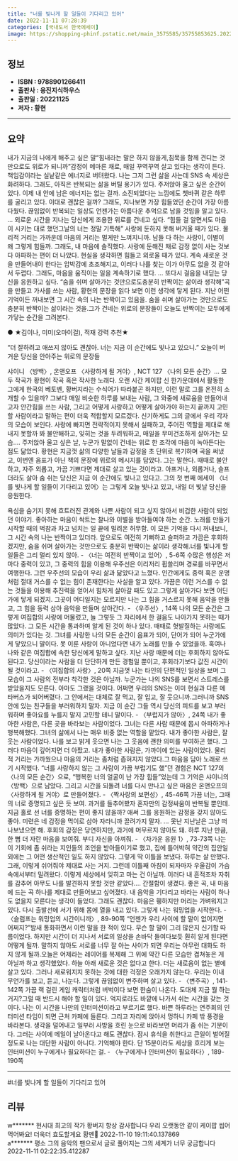 ```yaml
---
title: "너를 빛나게 할 일들이 기다리고 있어"
date: 2022-11-11 07:28:39
categories: [국내도서 한국에세이]
image: https://shopping-phinf.pstatic.net/main_3575585/35755853625.20221110172428.jpg
---
```


## **정보**

- **ISBN : 9788901266411**
- **출판사 : 웅진지식하우스**
- **출판일 : 20221125**
- **저자 : 황현**

------



## **요약**

내가 지금의 나에게 해주고 싶은 말“힘내라는 말은 하지 않을게,침묵을 함께 견디는 것만으로도 위로가 되니까”감정이 메마른 채로, 매일 꾸역꾸역 살고 있다는 생각이 든다. 책임감이라는 실낱같은 에너지로 버텨왔다. 나는 그저 그런 삶을 사는데 SNS 속 세상은 화려하다. 그래도, 아직은 반복되는 삶을 버틸 용기가 있다. 주저앉아 울고 싶은 순간이 있다. 이제 내 안에 남은 에너지는 없는 걸까. 소진되었다는 느낌에도 쳇바퀴 같은 하루를 굴리고 있다. 이대로 괜찮은 걸까? 그래도, 지나보면 가장 힘들었던 순간이 가장 아름다웠다. 끊임없이 반복되는 일상도 언젠가는 아름다운 추억으로 남을 것임을 알고 있다. … 외로운 시간을 지나는 당신에게 조용한 위로를 건네고 싶다. “힘들 걸 알면서도 마음이 시키는 대로 했던그날의 너는 정말 기특해” 사랑에 둔하지 못해 버거울 때가 있다. 물리적 거리는 가까운데 마음의 거리는 멀게만 느껴지니까. 남들 다 하는 사랑이, 이별이 왜 그렇게 힘들까. 그래도, 내 마음에 솔직했다. 사랑에 둔해진 채로 감정 없이 사는 것보다 아파하는 편이 더 나았다. 현실을 생각하면 힘들고 외로울 때가 있다. 계속 새로운 것을 만들어내야 한다는 압박감에 초조해지고, 이러다 나를 찾는 이가 아무도 없을 것 같아서 두렵다. 그래도, 마음을 움직이는 일을 계속하기로 했다.  … 또다시 걸음을 내딛는 당신을 응원하고 싶다. “숨을 쉬며 살아가는 것만으로도충분히 반짝이는 삶이라 생각해”곡을 만들고 가사를 쓰는 사람, 황현의 문장을 읽다 보면 이런 생각에 닿게 된다. 지난 어떤 기억이든 꺼내보면 그 시간 속의 나는 반짝이고 있음을. 숨을 쉬며 살아가는 것만으로도 충분히 반짝이는 삶이라는 것을.그가 건네는 위로의 문장들이 오늘도 반짝이는 모두에게 가닿는 순간을 그려본다.

● ★김이나, 미미(오마이걸), 적재 강력 추천★

“더 잘하려고 애쓰지 않아도 괜찮아. 
 너는 지금 이 순간에도 빛나고 있으니.”
 오늘이 버거운 당신을 안아주는 위로의 문장들

샤이니 〈방백〉, 온앤오프 〈사랑하게 될 거야〉, NCT 127 〈나의 모든 순간〉… 모두 작곡가 황현이 작곡 혹은 작사한 노래다. 오랜 시간 케이팝 신 한가운데에서 활동한 그에게 한국의 베토벤,  황버지라는 수식어가 따라붙곤 하지만, 이런 말로 그를 온전히 소개할 수 있을까? 그보다 매일 비슷한 하루를 보내는 사람, 그 와중에 새로움을 만들어내고자 안간힘을 쓰는 사람, 그리고 어떻게 사랑하고 어떻게 살아가야 하는지 끝까지 고민할 사람이라고 말하는 편이 더욱 적합할지 모르겠다. 
신기하게도 그의 글에서 우리 각자의 모습이 보인다. 사랑에 빠지면 전략적이지 못해서 실패하고, 주어진 역할을 제대로 해내지 못할까 봐 불안해하고, 잊히는 것을 두려워하고, 매일을 무미건조하게 살아가는 모습…. 주저앉아 울고 싶은 날, 누군가 말없이 건네는 위로 한 조각에 마음이 녹아든다는 점도 닮았다. 황현은 지금껏 삶의 다양한 날들과 감정을 초 단위로 복기하며 곡을 써냈고, 이번엔 음표가 아닌 책의 문장에 위로의 메시지를 담았다. 
그는 말한다. 때때로 불안하고, 자주 외롭고, 가끔 기쁘다면 제대로 살고 있는 것이라고. 아프거나, 외롭거나, 슬프더라도 살아 숨 쉬는 당신은 지금 이 순간에도 빛나고 있다고. 그의 첫 번째 에세이 〈너를 빛나게 할 일들이 기다리고 있어〉는 그렇게 오늘 빛나고 있고, 내일 더 빛날 당신을 응원한다.

욕심을 숨기지 못해 흐트러진 관계와 나쁜 사람이 되고 싶지 않아서 비겁한 사람이 되었던 이야기. 좋아하는 마음이 싹트는 찰나와 이별을 받아들여야 하는 순간. 노래를 만들기 시작할 때의 벅참과 차고 넘치는 일 끝에 밀려온 허무함. 이 모든 기억을 다시 꺼내보니, 그 시간 속의 나는 반짝이고 있더라. 앞으로도 여전히 기뻐하고 슬퍼하고 가끔은 후회하겠지만, 숨을 쉬며 살아가는 것만으로도 충분히 반짝이는 삶이라 생각해.너를 빛나게 할 일들은 그리 멀리 있지 않아.                - 〈너는 여전히 반짝이고 있어〉, 5-6쪽 수많은 행성은 저마다 중력이 있고, 그 중력의 힘을 이용해 우주선은 이리저리 휩쓸리며 경로를 바꾸면서 여행한다. 그런 우주선의 모습이 우리 삶과 닮았다고 느꼈다. 인간에게도 중력 혹은 운명처럼 절대 거스를 수 없는 힘이 존재한다는 사실을 알고 있다. 가끔은 이런 거스를 수 없는 것들을 이용해 추진력을 얻어서 힘차게 살아갈 때도 있고.그렇게 살아가다 보면 어딘가에 닿게 되겠지. 그곳이 어디일지는 모르지만 나는 그 힘을 거스르지 못해 음악을 만들고, 그 힘을 동력 삼아 음악을 만들며 살아간다.                - 〈우주선〉, 14쪽 나의 모든 순간은 그렇게 여집합의 사랑에 머물렀고, 늘 그렇듯 그 자리에서 한 걸음도 나아가지 못하는 때가 많았다. 그 모든 시간을 통과하며 알게 된 것이 하나 있다. 때때로 헛발질하는 사랑에도 의미가 있다는 것. 그녀를 사랑한 나의 모든 순간이 음표가 되어, 단어가 되어 누군가에게 닿았으니 말이다. 못 이룬 사랑이 아니었다면 내가 노래를 만들 수 있었을까. 혹여나 나와 같은 여집합에 속한 당신에게 말하고 싶다. 지난 사랑 때문에 더는 후회하지 않아도 된다고. 당신이라는 사람을 더 단단하게 만든 경험일 뿐이고, 후회라기보다 값진 시간이 될 것이라고.                           - 〈여집합의 사랑〉, 20쪽 지금껏 나는 타인의 단편적인 일상을 보며 그 모습이 그 사람의 전부라 착각한 것은 아닐까. 누군가는 나의 SNS를 보면서 스트레스를 받았을지도 모른다. 아마도 그랬을 것이다. 어쩌면 우리의 SNS는 이미 현실과 다른 메타버스가 되어버렸다. 그 안에서는 대체로 잘 먹고, 잘 입고, 잘 웃으니까.그러니까 SNS 안에 있는 친구들을 부러워하지 말자. 지금 이 순간 그들 역시 당신의 피드를 보고 부러워하며 좋아요를 누를지 말지 고민할 테니 말이다.                    - 〈부럽지가 않아〉, 24쪽 내가 좋아한 사람은, 다른 곳을 바라보는 사람이었다. 그녀는 다른 사람 때문에 몹시 아파하거나 행복해했다. 그녀의 삶에서 나는 매우 비중 없는 역할을 맡았다. 내가 좋아한 사람은, 잘 웃는 사람이었다. 나를 보고 밝게 웃으면 나는 그 웃음에 괜한 의미를 부여하곤 했다. 그러다 마음이 깊어지면 더 아팠고. 내가 좋아한 사람은, 가까이에 있는 사람이었다. 물리적 거리는 가까웠으나 마음의 거리는 좀처럼 좁혀지지 않았다.그 마음을 담아 노래로 쓰기 시작했다. “너를 사랑하지 않는 그 사람이 가끔 부럽기도 했”던 경험은 NCT 127의 〈나의 모든 순간〉으로, “행복한 너의 얼굴이 난 가장 힘들”었는데 그 기억은 샤이니의 〈방백〉으로 남았다. 그리고 시간을 되돌려 너를 다시 만나고 싶은 마음은 온앤오프의 〈사랑하게 될 거야〉로 만들어졌다.                                     - 〈짝사랑의 보편성〉, 45-46쪽 가끔 너는, 그때의 너로 증명되고 싶은 듯 보여. 과거를 들추어봤자 혼자만의 감정싸움이 반복될 뿐인데. 지금 홀로 선 너를 증명하는 편이 좋지 않을까? 애써 그를 응원하는 감정을 갖지 않아도 좋아. 미련은 네 감정을 먹이로 삼아 자라니까 끌려가지 말자. … 못난 지난날은 그냥 떠나보냈으면 해. 후회의 감정은 당연하지만, 과거에 머무르지 않아도 돼. 하루 지난 만큼, 한 뼘 더 자란 마음을 보여줘. 부디 자신을 아껴줘. - 〈차가운 응원 1〉, 73-73쪽 나는 이 기회에 좀 쉬라는 지인들의 조언을 받아들이기로 했고, 집에 틀어박혀 약간의 집안일 외에는 그 어떤 생산적인 일도 하지 않았다. 그렇게 딱 이틀을 보냈다. 하루는 살 만했다. 그래, 이렇게 쉬어줘야 제대로 사는 거지. 그런데 이틀째 아침이 되자마자 우울감이 가슴속에서부터 밀려왔다. 이렇게 세상에서 잊히고 마는 건 아닐까. 이러다 내 흔적조차 자취를 감추어 아무도 나를 발견하지 못할 것만 같았다.… 간절함이 생겼다. 좋은 곡, 내 마음에 드는 곡 하나를 제대로 만들어보고 싶어졌다. 내 음악을 기다리고 바라는 사람이 하나도 없을지 모른다는 생각이 들었다. 그래도 괜찮다. 마음은 휑하지만 머리는 가벼워지고 있다. 다시 출발선에 서기 위해 몸에 열을 내고 있다. 그렇게 나는 워밍업을 시작한다. - 〈슬럼프는 워밍업의 시간이니까〉, 89-90쪽 “언젠가 우리 사이에 할 말이 없어지면 어쩌지?”밤새 통화하면서 이런 말을 한 적이 있다. 무슨 할 말이 그리 많은지 신기할 따름이었다. 하지만 시간이 더 지나서 서로의 일상을 손바닥 들여다보듯 훤히 알게 된다면 어떻게 될까. 말하지 않아도 서로를 너무 잘 아는 사이가 되면 우리는 아무런 대화도 하지 않게 될까.오늘은 어제라는 레이어를 복제해 그 위에 약간 다른 모습만 겹쳐놓은 게 아닐까 하고 생각했었다. 하늘 아래 새로운 것은 없다고 한다. 더는 새로움이 없는 별에 살고 있다. 그러나 새로워지지 못하는 것에 대한 걱정은 오래가지 않는다. 우리는 이내 무언가를 보고, 듣고, 나눈다. 그렇게 끊임없이 변주하며 살고 있다.                                       - 〈변주곡〉, 141-142쪽 가끔 랙 걸린 게임 캐릭터처럼 버벅이다 보면 한숨이 나온다. 도대체 지금 뭘 하는 거지?그럴 때 반드시 해야 할 일이 있다. 억지로라도 바깥에 나가서 쉬는 시간을 갖는 것이다. 나는 이 시간을 나만의 인터미션이라고 부르기로 했다. 바쁜 하루라는 연주회의 인터미션 타임이 되면 근처 카페에 들른다. 그리고 자리에 앉아서 멍하니 카페 밖 풍경을 바라본다. 생각을 덜어내고 일부러 사방을 흐린 눈으로 바라보면 머리가 좀 쉬는 기분이다. 그러는 사이에 메일이 날아온다고 해도 괜찮다. 잠시 휴식을 취한다고 큰일이 벌어질 정도로 나는 대단한 사람이 아니다. 기억해야 한다. 단 15분이라도 세상을 흐리게 보는 인터미션이 누구에게나 필요하다는 걸.                  - 〈누구에게나 인터미션이 필요하다〉, 189-190쪽

------

#너를 빛나게 할 일들이 기다리고 있어


## **리뷰** 

  w******* 현시대 최고의 작가 황버지 항상 감사합니다
우리 오랫동안 같이 케이팝 씹어먹어봐요! 
더욱더 효도할게요 황멘🙏  2022-11-10 19:11:40.137869 <br/>  a******* 평소 그의 음악의 팬으로서 글로 풀어지는 그의 세계가 너무 궁금합니다 2022-11-11 02:22:35.412287 <br/>